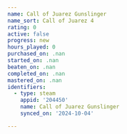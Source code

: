 ```yaml
---
name: Call of Juarez Gunslinger
name_sort: Call of Juarez 4
rating: 0
active: false
progress: new
hours_played: 0
purchased_on: .nan
started_on: .nan
beaten_on: .nan
completed_on: .nan
mastered_on: .nan
identifiers:
  - type: steam
    appid: '204450'
    name: Call of Juarez Gunslinger
    synced_on: '2024-10-04'

---
```

